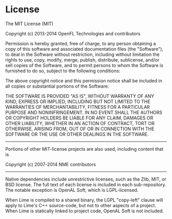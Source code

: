License
=======

The MIT License (MIT)

Copyright (c) 2013-2014 OpenFL Technologies and contributors

Permission is hereby granted, free of charge, to any person obtaining a copy
of this software and associated documentation files (the "Software"), to deal
in the Software without restriction, including without limitation the rights
to use, copy, modify, merge, publish, distribute, sublicense, and/or sell
copies of the Software, and to permit persons to whom the Software is
furnished to do so, subject to the following conditions:

The above copyright notice and this permission notice shall be included in
all copies or substantial portions of the Software.

THE SOFTWARE IS PROVIDED "AS IS", WITHOUT WARRANTY OF ANY KIND, EXPRESS OR
IMPLIED, INCLUDING BUT NOT LIMITED TO THE WARRANTIES OF MERCHANTABILITY,
FITNESS FOR A PARTICULAR PURPOSE AND NONINFRINGEMENT. IN NO EVENT SHALL THE
AUTHORS OR COPYRIGHT HOLDERS BE LIABLE FOR ANY CLAIM, DAMAGES OR OTHER
LIABILITY, WHETHER IN AN ACTION OF CONTRACT, TORT OR OTHERWISE, ARISING FROM,
OUT OF OR IN CONNECTION WITH THE SOFTWARE OR THE USE OR OTHER DEALINGS IN
THE SOFTWARE.

-------

Portions of other MIT-license projects are also used, including content that is

Copyright (c) 2007-2014 NME contributors

-------

Native dependencies include unrestrictive licenses, such as the Zlib, MIT, or BSD
license. The full text of each license is included in each sub-repository. The 
notable exception is OpenAL Soft, which is LGPL-licensed.

When Lime is compiled to a shared binary, the LGPL "copy-left" clause will apply
to Lime's C++ source-code, but not to other aspects of a project. When Lime
is statically linked to project code, OpenAL Soft is not included.